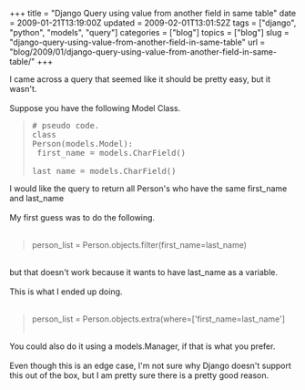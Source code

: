 +++
title = "Django Query using value from another field in same table"
date = 2009-01-21T13:19:00Z
updated = 2009-02-01T13:01:52Z
tags = ["django", "python", "models", "query"]
categories = ["blog"]
topics = ["blog"]
slug = "django-query-using-value-from-another-field-in-same-table"
url = "blog/2009/01/django-query-using-value-from-another-field-in-same-table/"
+++

I came across a query that seemed like it should be pretty easy, but it wasn't.<br /><br />Suppose you have the following Model Class.<br /><blockquote><pre># pseudo code.<br />class Person(models.Model):<br />  first_name = models.CharField()<br />  last_name = models.CharField()<br /></pre></blockquote>I would like the query to return all Person's who have the same first_name and last_name<br /><br />My first guess was to do the following.<br /><br /><blockquote>person_list = Person.objects.filter(first_name=last_name)</blockquote><br />but that doesn't work because it wants to have last_name as a variable.<br /><br />This is what I ended up doing.<br /><br /><blockquote>person_list = Person.objects.extra(where=['first_name=last_name']<br /><br /></blockquote>You could also do it using a models.Manager, if that is what you prefer.<br /><br />Even though this is an edge case, I'm not sure why Django doesn't support this out of the box, but I am pretty sure there is a pretty good reason.
